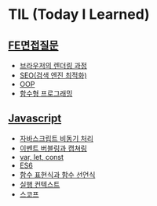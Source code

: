 # TIL (Today I Learned)

## [FE면접질문](https://github.com/HANYUNSEONG/TIL/tree/main/FE%EB%A9%B4%EC%A0%91%EC%A7%88%EB%AC%B8)
- [브라우저의 렌더링 과정](https://github.com/HANYUNSEONG/TIL/tree/main/FE%EB%A9%B4%EC%A0%91%EC%A7%88%EB%AC%B8/%EB%B8%8C%EB%9D%BC%EC%9A%B0%EC%A0%80%EC%9D%98%20%EB%A0%8C%EB%8D%94%EB%A7%81%20%EA%B3%BC%EC%A0%95)
- [SEO(검색 엔진 최적화)](https://github.com/HANYUNSEONG/TIL/tree/main/FE%EB%A9%B4%EC%A0%91%EC%A7%88%EB%AC%B8/SEO(%EA%B2%80%EC%83%89%20%EC%97%94%EC%A7%84%20%EC%B5%9C%EC%A0%81%ED%99%94))
- [OOP](https://github.com/HANYUNSEONG/TIL/tree/main/FE%EB%A9%B4%EC%A0%91%EC%A7%88%EB%AC%B8/OOP)
- [함수형 프로그래밍](https://github.com/HANYUNSEONG/TIL/tree/main/FE%EB%A9%B4%EC%A0%91%EC%A7%88%EB%AC%B8/%ED%95%A8%EC%88%98%ED%98%95%20%ED%94%84%EB%A1%9C%EA%B7%B8%EB%9E%98%EB%B0%8D)

## [Javascript](https://github.com/HANYUNSEONG/TIL/tree/main/Javascript)
- [자바스크립트 비동기 처리](https://github.com/HANYUNSEONG/TIL/tree/main/Javascript/%EB%B9%84%EB%8F%99%EA%B8%B0%EC%B2%98%EB%A6%AC)
- [이벤트 버블링과 캡쳐링](https://github.com/HANYUNSEONG/TIL/tree/main/Javascript/%EC%9D%B4%EB%B2%A4%ED%8A%B8%20%EB%B2%84%EB%B8%94%EB%A7%81%EA%B3%BC%20%EC%BA%A1%EC%B3%90%EB%A7%81)
- [var, let, const](https://github.com/HANYUNSEONG/TIL/blob/main/Javascript/const,%20let,%20var/README.md)
- [ES6](https://github.com/HANYUNSEONG/TIL/tree/main/Javascript/ES6)
- [함수 표현식과 함수 선언식](https://github.com/HANYUNSEONG/TIL/tree/main/Javascript/%ED%95%A8%EC%88%98%20%ED%91%9C%ED%98%84%EC%8B%9D%2C%20%ED%95%A8%EC%88%98%20%EC%84%A0%EC%96%B8%EC%8B%9D)
- [실행 컨텍스트](https://github.com/HANYUNSEONG/TIL/tree/main/FE%EB%A9%B4%EC%A0%91%EC%A7%88%EB%AC%B8/%EC%8B%A4%ED%96%89%20%EC%BB%A8%ED%85%8D%EC%8A%A4%ED%8A%B8)
- [스코프](https://github.com/HANYUNSEONG/TIL/blob/main/Javascript/%EC%8A%A4%EC%BD%94%ED%94%84(Scope)/README.md)

